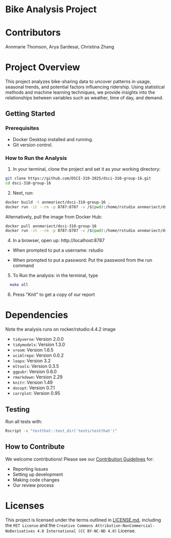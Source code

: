 # Bike Analysis Project

# Contributors

Annmarie Thomson, Arya Sardesai, Christina Zhang


# Project Overview

This project analyzes bike-sharing data to uncover patterns in usage, seasonal trends, and potential factors influencing ridership. Using statistical methods and machine learning techniques, we provide insights into the relationships between variables such as weather, time of day, and demand.

## Getting Started

### Prerequisites
- Docker Desktop installed and running.
- Git version control.

### How to Run the Analysis

1. In your terminal, clone the project and set it as your working directory:
```bash
git clone https://github.com/DSCI-310-2025/dsci-310-group-16.git
cd dsci-310-group-16
```

2. Next, run:
```bash
docker build -t annmariect/dsci-310-group-16 . 
docker run -it --rm -p 8787:8787 -v /$(pwd):/home/rstudio annmariect/dsci-310-group-16

```
Alternatively, pull the image from Docker Hub:
```bash
docker pull annmariect/dsci-310-group-16
docker run -it --rm -p 8787:8787 -v /$(pwd):/home/rstudio annmariect/dsci-310-group-16
```


4. In a browser, open up: http://localhost:8787

- When prompted to put a username: rstudio

- When prompted to put a password: Put the password from the run command

5. To Run the analysis: in the terminal, type
```bash
  make all
```

6. Press "Knit" to get a copy of our report

# Dependencies
Note the analysis runs on rocker/rstudio:4.4.2 image
- `tidyverse`: Version 2.0.0
- `tidymodels`: Version 1.3.0
- `vroom`: Version 1.6.5
- `ucimlrepo`: Version 0.0.2
- `leaps`: Version 3.2
- `mltools`: Version 0.3.5
- `ggpubr`: Version 0.6.0
- `rmarkdown`: Version 2.29   
- `knitr`: Version 1.49
- `docopt`: Version 0.7.1
- `corrplot`: Version 0.95

## Testing
Run all tests with:
```bash
Rscript -e "testthat::test_dir('tests/testthat')"

```

## How to Contribute
We welcome contributions! Please see our [Contribution Guidelines](CONTRIBUTING.md) for:
- Reporting Issues
- Setting up development
- Making code changes
- Our review process

# Licenses
This project is licensed under the terms outlined in [LICENSE.md](LICENSE.md), including the `MIT License` and the `Creative Commons Attribution-NonCommercial-NoDerivatives 4.0 International (CC BY-NC-ND 4.0)` License.


